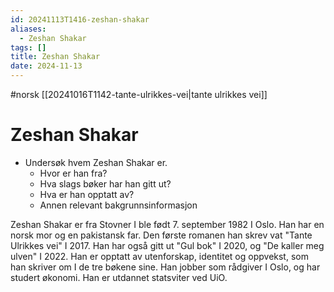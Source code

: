```yaml
---
id: 20241113T1416-zeshan-shakar
aliases:
  - Zeshan Shakar
tags: []
title: Zeshan Shakar
date: 2024-11-13
---
```


#norsk [[20241016T1142-tante-ulrikkes-vei|tante ulrikkes vei]]

# Zeshan Shakar

- Undersøk hvem Zeshan Shakar er.
  - Hvor er han fra?
  - Hva slags bøker har han gitt ut?
  - Hva er han opptatt av?
  - Annen relevant bakgrunnsinformasjon

Zeshan Shakar er fra Stovner I ble født 7. september 1982 I Oslo. Han har en norsk mor og en pakistansk far. Den første romanen han skrev vat "Tante Ulrikkes vei" I 2017. Han har også gitt ut "Gul bok" I 2020, og "De kaller meg ulven" I 2022. Han er opptatt av utenforskap, identitet og oppvekst, som han skriver om I de tre bøkene sine. Han jobber som rådgiver I Oslo, og har studert økonomi. Han er utdannet statsviter ved UiO.
